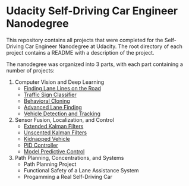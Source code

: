 ﻿# Udacity Self-Driving Car Engineer Nanodegree

This repository contains all projects that were completed for the Self-Driving Car Engineer Nanodegree at Udacity. The root directory of each project contains a README with a description of the project.

The nanodegree was organized into 3 parts, with each part containing a number of projects:

1. Computer Vision and Deep Learning
    - [Finding Lane Lines on the Road](FindingLaneLinesOnTheRoad)
    - [Traffic Sign Classifier](TrafficSignClassifier)
    - [Behavioral Cloning](BehavioralCloning)
    - [Advanced Lane Finding](AdvancedLaneFinding)
    - [Vehicle Detection and Tracking](VehicleDetectionAndTracking)
2. Sensor Fusion, Localization, and Control
    - [Extended Kalman Filters](ExtendedKalmanFilters)
    - [Unscented Kalman Filters](UnscentedKalmanFilters)
    - [Kidnapped Vehicle](KidnappedVehicle)
    - [PID Controller](PidController)
    - [Model Predictive Control](ModelPredictiveControl)
3. Path Planning, Concentrations, and Systems
    - Path Planning Project
    - Functional Safety of a Lane Assistance System
    - Progamming a Real Self-Driving Car
